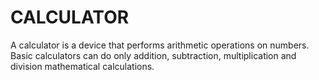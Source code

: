 # CALCULATOR
A calculator is a device that performs arithmetic operations on numbers. Basic calculators can do only addition, subtraction, multiplication and division mathematical calculations.
